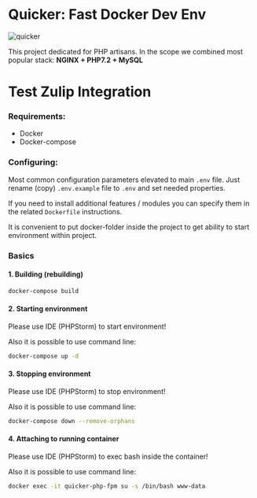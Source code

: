 # Quicker: Fast Docker Dev Env

![quicker](https://i.imgur.com/fh5b4sD.png)

This project dedicated for PHP artisans. In the scope we combined most popular stack: **NGINX + PHP7.2 + MySQL**

# Test Zulip Integration

### Requirements:

* Docker
* Docker-compose

### Configuring:

Most common configuration parameters elevated to main `.env` file. Just rename (copy) `.env.example` file to `.env` and set needed properties.

If you need to install additional features / modules you can specify them in the related `Dockerfile` instructions.

It is convenient to put docker-folder inside the project to get ability to start environment within project.

### Basics

#### 1. Building (rebuilding)

```bash
docker-compose build
```

#### 2. Starting environment

Please use IDE (PHPStorm) to start environment!

Also it is possible to use command line:
```bash
docker-compose up -d
```

#### 3. Stopping environment

Please use IDE (PHPStorm) to stop environment!

Also it is possible to use command line:
```bash
docker-compose down --remove-orphans
```

#### 4. Attaching to running container

Please use IDE (PHPStorm) to exec bash inside the container!

Also it is possible to use command line:
```bash
docker exec -it quicker-php-fpm su -s /bin/bash www-data
```

